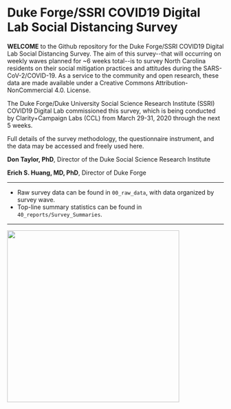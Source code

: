 # Duke Forge/SSRI COVID19 Digital Lab Social Distancing Survey
**WELCOME** to the Github repository for the Duke Forge/SSRI COVID19 Digital Lab Social Distancing Survey. 
The aim of this survey--that will occurring on weekly waves planned for ~6 weeks total--is to survey North Carolina residents on their social mitigation practices and attitudes during the SARS-CoV-2/COVID-19. 
As a service to the community and open research, these data are made available under a Creative Commons Attribution-NonCommercial 4.0. License.

The Duke Forge/Duke University Social Science Research Institute (SSRI) COVID19 Digital Lab commissioned this survey, which is being conducted by Clarity+Campaign Labs (CCL) from March 29-31, 2020 through the next 5 weeks. 

Full details of the survey methodology, the questionnaire instrument, and the data may be accessed and freely used here.

**Don Taylor, PhD**, Director of the Duke Social Science Research Institute

**Erich S. Huang, MD, PhD**, Director of Duke Forge
___
* Raw survey data can be found in `00_raw_data`, with data organized by survey wave.
* Top-line summary statistics can be found in `40_reports/Survey_Summaries`.
___
<img src="https://github.com/dukeforge/duke-social-distancing-survey/raw/master/assets/socialDistancePolling.png" width="400">
